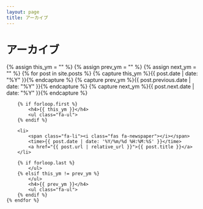 ```yaml
---
layout: page
title: アーカイブ
---
```


<h1>アーカイブ</h1>
<div>
	{% assign this_ym = "" %}
	{% assign prev_ym = "" %}
	{% assign next_ym = "" %}
	{% for post in site.posts %}
		{% capture this_ym %}{{ post.date | date: "%Y" }}{% endcapture %}
		{% capture prev_ym %}{{ post.previous.date | date: "%Y" }}{% endcapture %}
		{% capture next_ym %}{{ post.next.date | date: "%Y" }}{% endcapture %}
		
		{% if forloop.first %}
			<h4>{{ this_ym }}</h4>
			<ul class="fa-ul">
		{% endif %}
		
		<li>
			<span class="fa-li"><i class="fas fa-newspaper"></i></span>
			<time>{{ post.date | date: '%Y/%m/%d %H:%M:%S' }}</time>
			<a href="{{ post.url | relative_url }}">{{ post.title }}</a>
		</li>
		
		{% if forloop.last %}
			</ul>
		{% elsif this_ym != prev_ym %}
			</ul>
			<h4>{{ prev_ym }}</h4>
			<ul class="fa-ul">
		{% endif %}
	{% endfor %}
</div>
